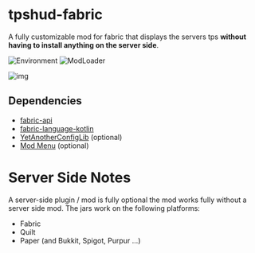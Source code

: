 # tpshud-fabric

A fully customizable mod for fabric that displays the servers tps **without having to install anything on the server side**.

![Environment](https://img.shields.io/badge/environment-Client%20&%20Server-1976d2?style=flat-square)
![ModLoader](https://img.shields.io/badge/modloader-Fabric,%20Quilt%20&%20Paper-1976d2?style=flat-square)

![img](https://i.imgur.com/rgFLhlA.png)

## Dependencies

* [fabric-api](https://modrinth.com/mod/fabric-api)
* [fabric-language-kotlin](https://modrinth.com/mod/fabric-language-kotlin)
* [YetAnotherConfigLib](https://modrinth.com/mod/yacl) (optional)
* [Mod Menu](https://modrinth.com/mod/modmenu) (optional)

# Server Side Notes

A server-side plugin / mod is fully optional the mod works fully without a server side mod. 
The jars work on the following platforms:

- Fabric
- Quilt
- Paper (and Bukkit, Spigot, Purpur ...)
